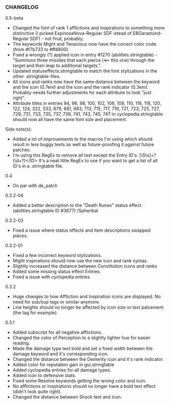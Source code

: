 ### CHANGELOG ###
0.5-beta
- Changed the font of rank 1 afflictions and inspirations to something more distinctive (I picked EspinosaNova-Regular SDF istead of EBGaramond-Regular SDF) - not final, probably.
- The keywords Might and Tenacious now have the correct color code (from #f7b733 to #ff4800).
- Fixed a wrongly (?) applied icon in entry #1270 (abilities.stringtable) - "Summons three missiles that each pierce (<== this one) through the target and then leap to additional targets.".
- Updated statuseffects.stringtable to match the font stylizations in the other .stringtable-files.
- All icons and ranks now have the same distance between the keyword and the icon (0.7em) and the icon and the rank indicator (0.3em). Probably needs further adjustments for each attribute to look "just right".
- Attribute titles in entries 94, 96, 98, 100, 102, 106, 108, 110, 116, 118, 120, 122, 124, 322, 533, 679, 681, 683, 713, 715, 717, 719, 721, 723, 725, 727, 729, 731, 733, 735, 737, 739, 741, 743, 745, 747 in cyclopedia.stringtable should now all have the same font size and placement.

Side note(s):
- Added a lot of improvements to the macros I'm using which should result in less buggy texts as well as future-proofing it against future patches.
- I'm using this RegEx to remove all text except the Entry ID's: [\S\s]+?<ID>(\d+?)<\/ID>
  It's a neat little RegEx to use if you want to get a list of all ID's in a .stringtable file.

0.4
- On par with de_patch

0.3.2-04
- Added a better description to the "Death Runes" status effect. (abilities.stringtable ID #3677) /Spherikal

0.3.2-03

- Fixed a issue where status effects and item descriptions swapped places.

0.3.2-01

- Fixed a few incorrect keyword stylizations.
- Might inspirations should now use the new icon and rank syntax.
- Slightly increased the distance between Constitution icons and ranks
- Added some missing status effect Entries.
- Fixed a issue with cyclopedia entries.

0.3.2

- Huge changes to how Affliction and Inspiration icons are displayed. No need for sub/sup tags or similar anymore.
- Line heights should no longer be affected by icon size or text palcement (the <voffset> tag for example).


0.3.1

- Added subscript for all negative afflictions.
- Changed the color of Perception to a slightly lighter hue for easier reading.
- Made the damage type text bold and set a fixed width between the damage keyword and it's corresponding icon.
- Changed the distance between the Dexterity icon and it's rank indicator.
- Added color for reputation gain in gui.stringtable
- Added cyclopedia entries for all damage types.
- Added icon to defensive stats.
- Fixed some Resolve keywords getting the wrong color and icon.
- No afflictions or inspirations should no longer have a bold text effect (didn't look quite right).
- Changed the distance between Shock text and icon.
